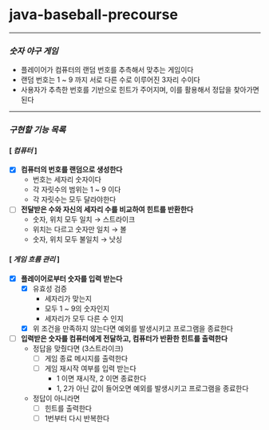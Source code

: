 # java-baseball-precourse
- - -
### *숫자 야구 게임*
- 플레이어가 컴퓨터의 랜덤 번호를 추측해서 맞추는 게임이다
- 랜덤 번호는 1 ~ 9 까지 서로 다른 수로 이루어진 3자리 수이다
- 사용자가 추측한 번호를 기반으로 힌트가 주어지며, 이를 활용해서 정답을 찾아가면 된다
- - -
### *구현할 기능 목록*

#### [ *컴퓨터* ]
- [x] **컴퓨터의 번호를 랜덤으로 생성한다**
    - 번호는 세자리 숫자이다
    - 각 자릿수의 범위는 1 ~ 9 이다
    - 각 자릿수는 모두 달라야한다
- [ ] **전달받은 수와 자신의 세자리 수를 비교하여 힌트를 반환한다**
    - 숫자, 위치 모두 일치 → 스트라이크
    - 위치는 다르고 숫자만 일치 → 볼
    - 숫자, 위치 모두 불일치 → 낫싱

#### [ *게임 흐름 관리* ]
- [x] **플레이어로부터 숫자를 입력 받는다**
    - [x] 유효성 검증
        - 세자리가 맞는지
        - 모두 1 ~ 9의 숫자인지
        - 세자리가 모두 다른 수 인지
    - [x] 위 조건을 만족하지 않는다면 예외를 발생시키고 프로그램을 종료한다
- [ ] **입력받은 숫자를 컴퓨터에게 전달하고, 컴퓨터가 반환한 힌트를 출력한다**
    - 정답을 맞췄다면 (3스트라이크)
        - [ ] 게임 종료 메시지를 출력한다
        - [ ] 게임 재시작 여부를 입력 받는다
            - 1 이면 재시작, 2 이면 종료한다
            - 1, 2가 아닌 값이 들어오면 예외를 발생시키고 프로그램을 종료한다
    - 정답이 아니라면
        - [ ] 힌트를 출력한다
        - [ ] 1번부터 다시 반복한다